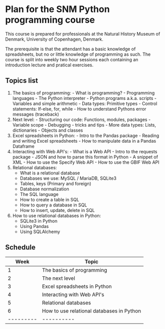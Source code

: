 # Plan for the SNM Python programming course
This course is prepared for professionals at the Natural History Museum of Denmark, University of Copenhagen, Denmark.

The prerequisite is that the attendant has a basic knowledge of spreadsheets, but no or little knowledge of programming as such.
The course is split into weekly two hour sessions each containing an introduction lecture and pratical exercises.


## Topics list

1. The basics of programming:
        - What is programming?
        - Programming languages
        - The Python interpreter
        - Python programs a.k.a. scripts
        - Variables and simple arithmetic
        - Data types: Primitive types
        - Control statements: If-else, for, while
        - How to understand Pythons error messages (traceback)
2. Next level:
       - Structuring our code: Functions, modules, packages
       - Variable scope
       - Debugging - tricks and tips
       - More data types: Lists, dictionaries
       - Objects and classes
3. Excel spreadsheets in Python:
       - Intro to the Pandas package
       - Reading and writing Excel spreadsheets
       - How to manipulate data in a Pandas Dataframe
4. Interacting with Web API's:
       - What is a Web API
       - Intro to the requests package
       - JSON and how to parse this format in Python
       - A snippet of XML
       - How to use the Specify Web API
       - How to use the GBIF Web API
5. Relational databases:
      - What is a relational database
      - Databases we use: MySQL / MariaDB, SQLite3
      - Tables, keys (Primary and foreign)
      - Database normalization
      - The SQL language
      - How to create a table in SQL
      - How to query a database in SQL
      - How to insert, update, delete in SQL
6. How to use relational databases in Python:
      - SQLite3 in Python
      - Using Pandas
      - Using SQLAlchemy


## Schedule
| Week |  Topic  |
|---------|----------|
| 1 | The basics of programming |
| 2 | The next level |
| 3 | Excel spreadsheets in Python | 
| 4 | Interacting with Web API's |
| 5 | Relational databases |
| 6 | How to use relational databases in Python |
|---------|----------|
